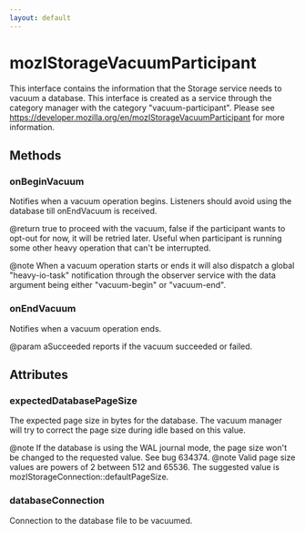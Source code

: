 ```yaml
---
layout: default
---
```


# mozIStorageVacuumParticipant #

This interface contains the information that the Storage service needs to
vacuum a database.  This interface is created as a service through the
category manager with the category "vacuum-participant".
Please see https://developer.mozilla.org/en/mozIStorageVacuumParticipant for
more information.


## Methods ##

### onBeginVacuum ###

Notifies when a vacuum operation begins.  Listeners should avoid using the
database till onEndVacuum is received.

@return true to proceed with the vacuum, false if the participant wants to
        opt-out for now, it will be retried later.  Useful when participant
        is running some other heavy operation that can't be interrupted.

@note When a vacuum operation starts or ends it will also dispatch a global
      "heavy-io-task" notification through the observer service with the
      data argument being either "vacuum-begin" or "vacuum-end".


### onEndVacuum ###

Notifies when a vacuum operation ends.

@param aSucceeded
       reports if the vacuum succeeded or failed.


## Attributes ##

### expectedDatabasePageSize ###

The expected page size in bytes for the database.  The vacuum manager will
try to correct the page size during idle based on this value.

@note If the database is using the WAL journal mode, the page size won't
       be changed to the requested value.  See bug 634374.
@note Valid page size values are powers of 2 between 512 and 65536.
      The suggested value is mozIStorageConnection::defaultPageSize.


### databaseConnection ###

Connection to the database file to be vacuumed.

